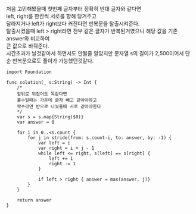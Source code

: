 처음 고민해봤을때 첫번째 글자부터 정확히 반대 글자와 같다면   
left, right를 한칸씩 서로를 향해 당겨주고   
달라지거나 left가 right보다 커진다면 반복문을 탈출시켜준다.   
탈출시켰을때 left > right라면 전부 같은 글자가 반복된거였으니 해당 값을 기존 answer와 비교하여   
큰 값으로 바꿔준다.   
시간초과가 날것같아서 하면서도 안될줄 알았지만 문자열 s의 길이가 2,500이어서 단순 반복문으로도 풀이가 가능했던것같다.   

```
import Foundation

func solution(_ s:String) -> Int {
    /*
    앞뒤로 뒤집어도 똑같다면
    홀수일때는 가운데 글자 빼고 같아야하고
    짝수라면 반으로 나눴을때 서로 같아야한다
    */
    var s = s.map{String($0)}
    var answer = 0
    
    for i in 0..<s.count {
        for j in stride(from: s.count-i, to: answer, by: -1) {
            var left = i
            var right = i + j - 1
            while left <= right, s[left] == s[right] {
                left += 1
                right -= 1
            }
            
            if left > right { answer = max(answer, j)}
        }
    }

    return answer
}
```
